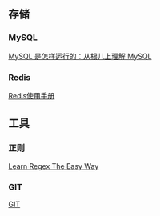 ## 存储 ##
### MySQL ###
[MySQL 是怎样运行的：从根儿上理解 MySQL](https://juejin.cn/book/6844733769996304392)
### Redis ###
[Redis使用手册](http://redisguide.com/)
## 工具 ##
### 正则 ###
[Learn Regex The Easy Way](https://github.com/cdoco/learn-regex-zh)
### GIT ###
[GIT](https://www.liaoxuefeng.com/wiki/896043488029600)
